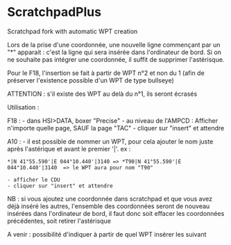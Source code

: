 # ScratchpadPlus
Scratchpad fork with automatic WPT creation

Lors de la prise d'une coordonnée, une nouvelle ligne commençant par un "*" apparait : c'est la ligne qui sera insérée dans l'ordinateur de bord. 
Si on ne souhaite pas intégrer une coordonnée, il suffit de supprimer l'astérisque.

Pour le F18, l'insertion se fait à partir de WPT n°2 et non du 1 (afin de préserver l'existence possible d'un WPT de type bullseye)

ATTENTION : s'il existe des WPT au delà du n°1, ils seront écrasés

Utilisation : 

F18 : 
	- dans HSI>DATA, boxer "Precise" 
	- au niveau de l'AMPCD : Afficher n'importe quelle page, SAUF la page "TAC"
	- cliquer sur "insert" et attendre 


A10 : 
	- il est possible de nommer un WPT, pour cela ajouter le nom juste après l'astérique et avant le premier '|'. ex : 

	*|N 41°55.590'|E 044°10.440'|3140 => *T90|N 41°55.590'|E 044°10.440'|3140  => le WPT aura pour nom "T90"

	- afficher le CDU 
	- cliquer sur "insert" et attendre
	

NB : si vous ajoutez une coordonnée dans scratchpad et que vous avez déjà inséré les autres, l'ensemble des coordonnées seront de nouveau insérées dans l'ordinateur de bord,
il faut donc soit effacer les coordonnées précédentes, soit retirer l'astérisque


A venir : possibilité d'indiquer à partir de quel WPT insérer les suivant